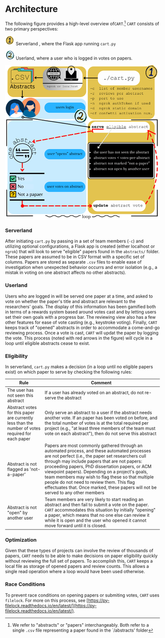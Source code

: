 

# Architecture

The following figure provides a high-level overview of`CART`.[^1]  `CART` consists of two primary perspectives: 

<img src="../img/one.png" alt="one" style="zoom:3%;" /> Serverland , where the Flask app running `cart.py` 



<img src="../img/two.png" alt="one" style="zoom:3%;" /> Userland, where a user who is logged in votes on papers. 

<img src="../img/architecture.svg" alt="architecture" style="zoom: 120%; display: block; margin: 0px auto;" />

### Serverland 

After initiating `cart.py` by passing in a set of team members (`-c`) and utilizing optional configurations, a Flask app is created (either localhost or `ngrok`) that will look to serve "eligible" papers found in the `abstracts/` folder. These papers are assumed to be in CSV format with a specific set of columns. Papers are stored as separate `.csv` files to enable ease of investigation when unexpected behavior occurrs and error isolation (e.g., a mistak in voting on one abstract affects no other abstracts).   

### Userland 

Users who are logged in will be served one paper at a time, and asked to vote on whether the paper's title and abstract are relevant to the researchers' goals. The display of this information has been gamified both in terms of a rewards system based around votes cast and by letting users set their own goals with a progress bar. The reviewing view also has a few other features for ease of vote casting (e.g., keystroke voting). Finally, `CART` keeps track of "opened" abstracts in order to accommodate a come-and-go reviewing process. Once a vote is cast, `CART` will updat the paper by logging the vote. This process (noted with red arrows in the figure) will cycle in a loop until eligible abstracts cease to exist. 

### Eligibility 

In serverland, `cart.py` makes a decision (in a loop until no eligible papers exist) on which paper to serve by checking the following rules: 

| Rule                                                         | Comment                                                      |
| ------------------------------------------------------------ | ------------------------------------------------------------ |
| The user has not seen this abstract                          | If a user has already voted on an abstract, do not re-serve the abstract |
| Abstract votes for this paper are currently less than the number of votes required for each paper | Only serve an abstract to a user if the abstract needs another vote. If an paper has been voted on before, and the total number of votes is at the total required per project (e.g., "at least three members of the team must vote on each abstract"), then do not serve this abstract |
| Abstract is not flagged as 'not-a-paper'                     | Papers are most commonly gathered through an automated process, and these automated processes are not perfect (i.e., the paper set researchers cull through may include papers that are not papers: proceeding papers, PhD dissertation papers, or ACM viewpoint papers). Depending on a project's goals, team members may wish to flag these so that multiple people do not need to review them. This flag effectuates that. Once marked, these papers will not be served to any other members |
| Abstract is not "open" by another user                       | Team members are very likely to start reading an abstract and then fail to submit a vote on the paper. `CART` accommodates this situation by initially "opening" a paper, which means that no one else can review it while it is open and the user who opened it cannot move forward until it is closed. |

### Optimization

Given that these types of projects can involve the review of thousands of papers, `CART` needs to be able to make decisions on paper eligibility quickly without reviewing the full set of papers. To accomplish this, `CART` keeps a local file as storage of opened papers and review counts. This allows a single read operation where a loop would have been used otherwise. 

### Race Conditions

To prevent race conditions on opening papers or submiting votes, `CART` uses `filelock`. For more on this process, see [https://py-filelock.readthedocs.io/en/latest/](https://py-filelock.readthedocs.io/en/latest/).



[^1]: We refer to "abstracts" or "papers" interchangeably. Both refer to a single `.csv` file representing a paper found in the `/abstracts' folder



